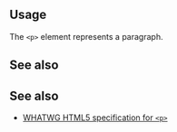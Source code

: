 ## Usage

The `<p>` element represents a paragraph.

## See also

## See also

* [WHATWG HTML5 specification for `<p>`](https://html.spec.whatwg.org/multipage/semantics.html#the-p-element)

